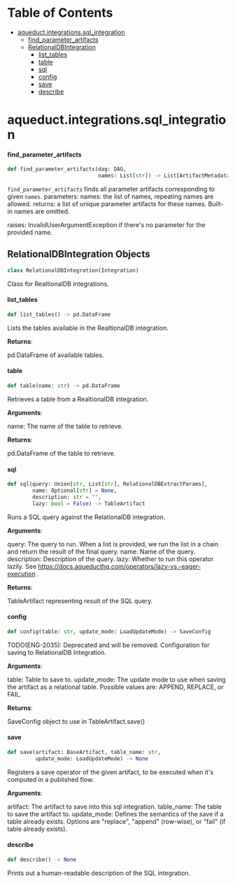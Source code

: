 # Table of Contents

* [aqueduct.integrations.sql\_integration](#aqueduct.integrations.sql_integration)
  * [find\_parameter\_artifacts](#aqueduct.integrations.sql_integration.find_parameter_artifacts)
  * [RelationalDBIntegration](#aqueduct.integrations.sql_integration.RelationalDBIntegration)
    * [list\_tables](#aqueduct.integrations.sql_integration.RelationalDBIntegration.list_tables)
    * [table](#aqueduct.integrations.sql_integration.RelationalDBIntegration.table)
    * [sql](#aqueduct.integrations.sql_integration.RelationalDBIntegration.sql)
    * [config](#aqueduct.integrations.sql_integration.RelationalDBIntegration.config)
    * [save](#aqueduct.integrations.sql_integration.RelationalDBIntegration.save)
    * [describe](#aqueduct.integrations.sql_integration.RelationalDBIntegration.describe)

<a id="aqueduct.integrations.sql_integration"></a>

# aqueduct.integrations.sql\_integration

<a id="aqueduct.integrations.sql_integration.find_parameter_artifacts"></a>

#### find\_parameter\_artifacts

```python
def find_parameter_artifacts(dag: DAG,
                             names: List[str]) -> List[ArtifactMetadata]
```

`find_parameter_artifacts` finds all parameter artifacts corresponding to given `names`.
parameters:
    names: the list of names, repeating names are allowed.
returns:
    a list of unique parameter artifacts for these names. Built-in names are omitted.

raises: InvalidUserArgumentException if there's no parameter for the provided name.

<a id="aqueduct.integrations.sql_integration.RelationalDBIntegration"></a>

## RelationalDBIntegration Objects

```python
class RelationalDBIntegration(Integration)
```

Class for RealtionalDB integrations.

<a id="aqueduct.integrations.sql_integration.RelationalDBIntegration.list_tables"></a>

#### list\_tables

```python
def list_tables() -> pd.DataFrame
```

Lists the tables available in the RealtionalDB integration.

**Returns**:

  pd.DataFrame of available tables.

<a id="aqueduct.integrations.sql_integration.RelationalDBIntegration.table"></a>

#### table

```python
def table(name: str) -> pd.DataFrame
```

Retrieves a table from a RealtionalDB integration.

**Arguments**:

  name:
  The name of the table to retrieve.
  

**Returns**:

  pd.DataFrame of the table to retrieve.

<a id="aqueduct.integrations.sql_integration.RelationalDBIntegration.sql"></a>

#### sql

```python
def sql(query: Union[str, List[str], RelationalDBExtractParams],
        name: Optional[str] = None,
        description: str = "",
        lazy: bool = False) -> TableArtifact
```

Runs a SQL query against the RelationalDB integration.

**Arguments**:

  query:
  The query to run. When a list is provided, we run the list
  in a chain and return the result of the final query.
  name:
  Name of the query.
  description:
  Description of the query.
  lazy:
  Whether to run this operator lazily. See https://docs.aqueducthq.com/operators/lazy-vs.-eager-execution .
  

**Returns**:

  TableArtifact representing result of the SQL query.

<a id="aqueduct.integrations.sql_integration.RelationalDBIntegration.config"></a>

#### config

```python
def config(table: str, update_mode: LoadUpdateMode) -> SaveConfig
```

TODO(ENG-2035): Deprecated and will be removed.
Configuration for saving to RelationalDB Integration.

**Arguments**:

  table:
  Table to save to.
  update_mode:
  The update mode to use when saving the artifact as a relational table.
  Possible values are: APPEND, REPLACE, or FAIL.

**Returns**:

  SaveConfig object to use in TableArtifact.save()

<a id="aqueduct.integrations.sql_integration.RelationalDBIntegration.save"></a>

#### save

```python
def save(artifact: BaseArtifact, table_name: str,
         update_mode: LoadUpdateMode) -> None
```

Registers a save operator of the given artifact, to be executed when it's computed in a published flow.

**Arguments**:

  artifact:
  The artifact to save into this sql integration.
  table_name:
  The table to save the artifact to.
  update_mode:
  Defines the semantics of the save if a table already exists.
  Options are "replace", "append" (row-wise), or "fail" (if table already exists).

<a id="aqueduct.integrations.sql_integration.RelationalDBIntegration.describe"></a>

#### describe

```python
def describe() -> None
```

Prints out a human-readable description of the SQL integration.

